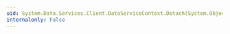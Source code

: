 ```yaml
---
uid: System.Data.Services.Client.DataServiceContext.Detach(System.Object)
internalonly: False
---
```

